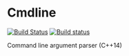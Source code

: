 # Cmdline

[![Build Status](https://travis-ci.org/abolz/CmdLine2.svg?branch=master)](https://travis-ci.org/abolz/CmdLine2)
[![Build status](https://ci.appveyor.com/api/projects/status/4sgf2oay90gxbc06/branch/master?svg=true)](https://ci.appveyor.com/project/abolz/cmdline2/branch/master)

Command line argument parser (C++14)
